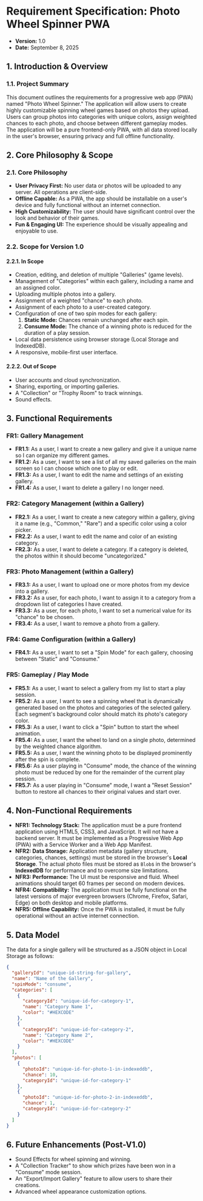# Requirement Specification: Photo Wheel Spinner PWA

  - **Version:** 1.0
  - **Date:** September 8, 2025

## 1\. Introduction & Overview

### 1.1. Project Summary

This document outlines the requirements for a progressive web app (PWA) named "Photo Wheel Spinner." The application will allow users to create highly customizable spinning wheel games based on photos they upload. Users can group photos into categories with unique colors, assign weighted chances to each photo, and choose between different gameplay modes. The application will be a pure frontend-only PWA, with all data stored locally in the user's browser, ensuring privacy and full offline functionality.

## 2\. Core Philosophy & Scope

### 2.1. Core Philosophy

  - **User Privacy First:** No user data or photos will be uploaded to any server. All operations are client-side.
  - **Offline Capable:** As a PWA, the app should be installable on a user's device and fully functional without an internet connection.
  - **High Customizability:** The user should have significant control over the look and behavior of their games.
  - **Fun & Engaging UI:** The experience should be visually appealing and enjoyable to use.

### 2.2. Scope for Version 1.0

#### 2.2.1. In Scope

  - Creation, editing, and deletion of multiple "Galleries" (game levels).
  - Management of "Categories" within each gallery, including a name and an assigned color.
  - Uploading multiple photos into a gallery.
  - Assignment of a weighted "chance" to each photo.
  - Assignment of each photo to a user-created category.
  - Configuration of one of two spin modes for each gallery:
    1.  **Static Mode:** Chances remain unchanged after each spin.
    2.  **Consume Mode:** The chance of a winning photo is reduced for the duration of a play session.
  - Local data persistence using browser storage (Local Storage and IndexedDB).
  - A responsive, mobile-first user interface.

#### 2.2.2. Out of Scope

  - User accounts and cloud synchronization.
  - Sharing, exporting, or importing galleries.
  - A "Collection" or "Trophy Room" to track winnings.
  - Sound effects.

## 3\. Functional Requirements

### FR1: Gallery Management

  - **FR1.1:** As a user, I want to create a new gallery and give it a unique name so I can organize my different games.
  - **FR1.2:** As a user, I want to see a list of all my saved galleries on the main screen so I can choose which one to play or edit.
  - **FR1.3:** As a user, I want to edit the name and settings of an existing gallery.
  - **FR1.4:** As a user, I want to delete a gallery I no longer need.

### FR2: Category Management (within a Gallery)

  - **FR2.1:** As a user, I want to create a new category within a gallery, giving it a name (e.g., "Common," "Rare") and a specific color using a color picker.
  - **FR2.2:** As a user, I want to edit the name and color of an existing category.
  - **FR2.3:** As a user, I want to delete a category. If a category is deleted, the photos within it should become "uncategorized."

### FR3: Photo Management (within a Gallery)

  - **FR3.1:** As a user, I want to upload one or more photos from my device into a gallery.
  - **FR3.2:** As a user, for each photo, I want to assign it to a category from a dropdown list of categories I have created.
  - **FR3.3:** As a user, for each photo, I want to set a numerical value for its "chance" to be chosen.
  - **FR3.4:** As a user, I want to remove a photo from a gallery.

### FR4: Game Configuration (within a Gallery)

  - **FR4.1:** As a user, I want to set a "Spin Mode" for each gallery, choosing between "Static" and "Consume."

### FR5: Gameplay / Play Mode

  - **FR5.1:** As a user, I want to select a gallery from my list to start a play session.
  - **FR5.2:** As a user, I want to see a spinning wheel that is dynamically generated based on the photos and categories of the selected gallery. Each segment's background color should match its photo's category color.
  - **FR5.3:** As a user, I want to click a "Spin" button to start the wheel animation.
  - **FR5.4:** As a user, I want the wheel to land on a single photo, determined by the weighted chance algorithm.
  - **FR5.5:** As a user, I want the winning photo to be displayed prominently after the spin is complete.
  - **FR5.6:** As a user playing in "Consume" mode, the chance of the winning photo must be reduced by one for the remainder of the current play session.
  - **FR5.7:** As a user playing in "Consume" mode, I want a "Reset Session" button to restore all chances to their original values and start over.

## 4\. Non-Functional Requirements

  - **NFR1: Technology Stack:** The application must be a pure frontend application using HTML5, CSS3, and JavaScript. It will not have a backend server. It must be implemented as a Progressive Web App (PWA) with a Service Worker and a Web App Manifest.
  - **NFR2: Data Storage:** Application metadata (gallery structure, categories, chances, settings) must be stored in the browser's **Local Storage**. The actual photo files must be stored as `Blob`s in the browser's **IndexedDB** for performance and to overcome size limitations.
  - **NFR3: Performance:** The UI must be responsive and fluid. Wheel animations should target 60 frames per second on modern devices.
  - **NFR4: Compatibility:** The application must be fully functional on the latest versions of major evergreen browsers (Chrome, Firefox, Safari, Edge) on both desktop and mobile platforms.
  - **NFR5: Offline Capability:** Once the PWA is installed, it must be fully operational without an active internet connection.

## 5\. Data Model

The data for a single gallery will be structured as a JSON object in Local Storage as follows:

```json
{
  "galleryId": "unique-id-string-for-gallery",
  "name": "Name of the Gallery",
  "spinMode": "consume",
  "categories": [
    { 
      "categoryId": "unique-id-for-category-1", 
      "name": "Category Name 1", 
      "color": "#HEXCODE" 
    },
    { 
      "categoryId": "unique-id-for-category-2", 
      "name": "Category Name 2", 
      "color": "#HEXCODE" 
    }
  ],
  "photos": [
    { 
      "photoId": "unique-id-for-photo-1-in-indexeddb", 
      "chance": 10, 
      "categoryId": "unique-id-for-category-1" 
    },
    { 
      "photoId": "unique-id-for-photo-2-in-indexeddb", 
      "chance": 1, 
      "categoryId": "unique-id-for-category-2" 
    }
  ]
}
```

## 6\. Future Enhancements (Post-V1.0)

  - Sound Effects for wheel spinning and winning.
  - A "Collection Tracker" to show which prizes have been won in a "Consume" mode session.
  - An "Export/Import Gallery" feature to allow users to share their creations.
  - Advanced wheel appearance customization options.
